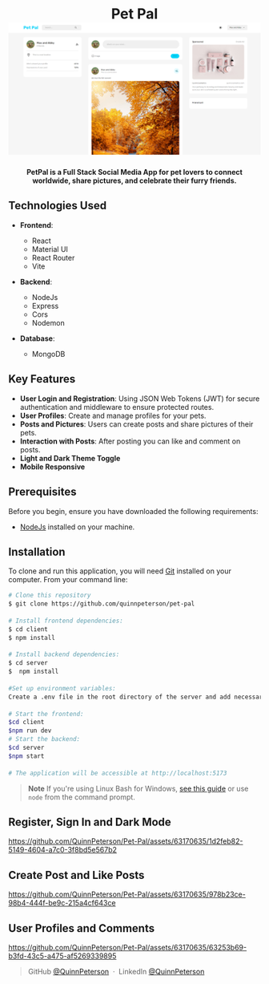 <h1 align="center">
Pet Pal

<img alt="pet-pal.png" src="https://github.com/QuinnPeterson/QuinnPeterson/blob/main/projects/Pet-Pal/pet-pal.png?raw=true" data-hpc="true" class="Box-sc-g0xbh4-0 kzRgrI">

</h1>

<h4 align="center">PetPal is a Full Stack Social Media App for pet lovers to connect worldwide, share pictures, and celebrate their furry friends.</h4>

## Technologies Used
- **Frontend**:
  - React
  - Material UI 
  - React Router
  - Vite

- **Backend**:
  - NodeJs
  - Express
  - Cors
  - Nodemon

- **Database**:
  - MongoDB

## Key Features
- **User Login and Registration**: Using JSON Web Tokens (JWT) for secure authentication and middleware to ensure protected routes.
- **User Profiles**: Create and manage profiles for your pets.
- **Posts and Pictures**: Users can create posts and share pictures of their pets.
- **Interaction with Posts**: After posting you can like and comment on posts.
- **Light and Dark Theme Toggle**
- **Mobile Responsive**


## Prerequisites

Before you begin, ensure you have downloaded the following requirements:

- [NodeJs](https://nodejs.org/en/download/) installed on your machine.

## Installation

To clone and run this application, you will need [Git](https://git-scm.com) installed on your computer. From your command line:

```bash
# Clone this repository
$ git clone https://github.com/quinnpeterson/pet-pal

# Install frontend dependencies:
$ cd client
$ npm install

# Install backend dependencies:
$ cd server
$  npm install

#Set up environment variables:
Create a .env file in the root directory of the server and add necessary configuration like MongoDB connection string, secret keys, etc.

# Start the frontend:
$cd client
$npm run dev
# Start the backend:
$cd server
$npm start

# The application will be accessible at http://localhost:5173

```

> **Note**
> If you're using Linux Bash for Windows, [see this guide](https://www.howtogeek.com/261575/how-to-run-graphical-linux-desktop-applications-from-windows-10s-bash-shell/) or use `node` from the command prompt.

## Register, Sign In and Dark Mode

https://github.com/QuinnPeterson/Pet-Pal/assets/63170635/1d2feb82-5149-4604-a7c0-3f8bd5e567b2





## Create Post and Like Posts

https://github.com/QuinnPeterson/Pet-Pal/assets/63170635/978b23ce-98b4-444f-be9c-215a4cf643ce




## User Profiles and Comments

https://github.com/QuinnPeterson/Pet-Pal/assets/63170635/63253b69-b3fd-43c5-a475-af5269339895






> GitHub [@QuinnPeterson](https://github.com/QuinnPeterson) &nbsp;&middot;&nbsp;
> LinkedIn [@QuinnPeterson](https://www.linkedin.com/in/quinn-peterson-software-engineer/)
